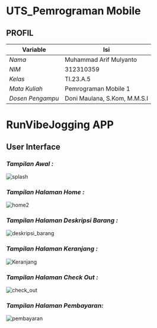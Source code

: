 # UTS_Pemrograman Mobile
## PROFIL
| Variable           |             Isi            |
| -------------------|----------------------------|
| *Nama*           |         Muhammad Arif Mulyanto      |
| *NIM*            |          312310359        |
| *Kelas*          |          TI.23.A.5         |
| *Mata Kuliah*    |     Pemrograman Mobile  1   |
| *Dosen Pengampu* | Doni Maulana,  S.Kom, M.M.S.I |

# RunVibeJogging APP

## User Interface

### ***Tampilan Awal  :***

![splash](https://github.com/user-attachments/assets/1197bf51-aa91-4a63-9de5-48388cbeb39b)

### ***Tampilan Halaman Home :***

![home2](https://github.com/user-attachments/assets/45aa4eff-8818-45f1-93b0-852debc56965)

### ***Tampilan Halaman Deskripsi Barang :***

![deskripsi_barang](https://github.com/user-attachments/assets/09a56b0f-035a-4009-a666-446a31a72c88)

### ***Tampilan Halaman Keranjang :***

![Keranjang](https://github.com/user-attachments/assets/7ebb1ce8-bd9d-4ab0-bc77-d1464d4756ec)

### ***Tampilan Halaman Check Out :***

![check_out](https://github.com/user-attachments/assets/6e3bd591-b6d7-4d4a-a19c-ffc03b1e20c6)

### ***Tampilan Halaman Pembayaran:***
![pembayaran](https://github.com/user-attachments/assets/9321d40f-4f9a-4e1b-9b79-ce913087e062)



